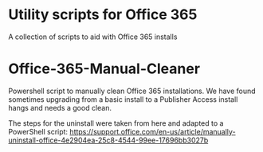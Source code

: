 # Utility scripts for Office 365
A collection of scripts to aid with Office 365 installs

# Office-365-Manual-Cleaner
Powershell script to manually clean Office 365 installations. 
We have found sometimes upgrading from a basic install to a Publisher Access install hangs and needs a good clean.

The steps for the uninstall were taken from here and adapted to a PowerShell script:
https://support.office.com/en-us/article/manually-uninstall-office-4e2904ea-25c8-4544-99ee-17696bb3027b
